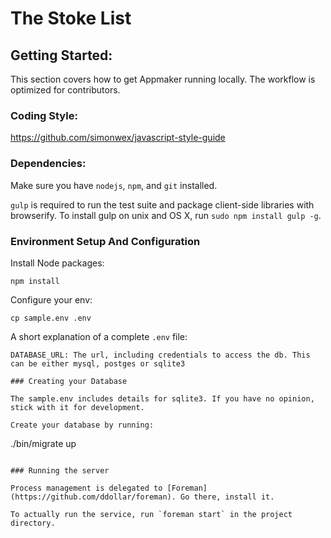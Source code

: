 # The Stoke List

## Getting Started:

This section covers how to get Appmaker running locally. The workflow is optimized for contributors.

### Coding Style:

https://github.com/simonwex/javascript-style-guide

### Dependencies:

Make sure you have `nodejs`, `npm`, and `git` installed.

`gulp` is required to run the test suite and package client-side libraries with browserify. To install gulp on unix and OS X, run `sudo npm install gulp -g`.

### Environment Setup And Configuration

Install Node packages:

```
npm install
```

Configure your env:

```
cp sample.env .env

```

A short explanation of a complete `.env` file:

```
DATABASE_URL: The url, including credentials to access the db. This can be either mysql, postges or sqlite3

### Creating your Database

The sample.env includes details for sqlite3. If you have no opinion, stick with it for development.

Create your database by running:

```
./bin/migrate up
```

### Running the server

Process management is delegated to [Foreman](https://github.com/ddollar/foreman). Go there, install it.

To actually run the service, run `foreman start` in the project directory.
